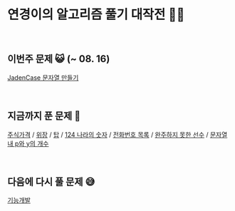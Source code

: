 # 연경이의 알고리즘 풀기 대작전 🏃‍♂️

<br>

## 이번주 문제 😺 (~ 08. 16)
[JadenCase 문자열 만들기](https://programmers.co.kr/learn/courses/30/lessons/12951)

<br>

## 지금까지 푼 문제 🥳
[주식가격](https://programmers.co.kr/learn/courses/30/lessons/42584) / [위장](https://programmers.co.kr/learn/courses/30/lessons/42578) / [탑](https://programmers.co.kr/learn/courses/30/lessons/42588
) / [124 나라의 숫자](https://programmers.co.kr/learn/courses/30/lessons/12899) / [전화번호 목록](https://programmers.co.kr/learn/courses/30/lessons/42577) / [완주하지 못한 선수](https://programmers.co.kr/learn/courses/30/lessons/42576) / [문자열 내 p와 y의 개수](https://programmers.co.kr/learn/courses/30/lessons/12916)

<br>

## 다음에 다시 풀 문제 😅
[기능개발](https://programmers.co.kr/learn/courses/30/lessons/42586)

